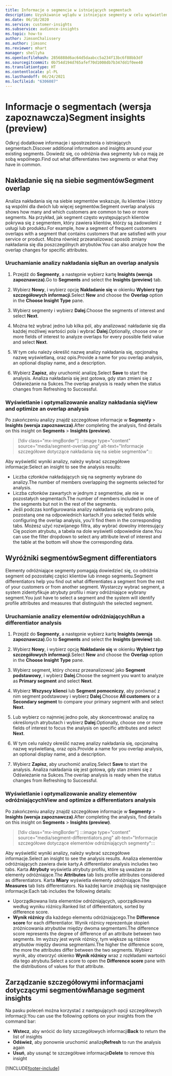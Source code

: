```yaml
---
title: Informacje o segmencie w istniejących segmentach
description: Uzyskiwanie wglądu w istniejące segmenty w celu wyświetlenia różnic i cech wspólnych.
ms.date: 06/10/2020
ms.service: customer-insights
ms.subservice: audience-insights
ms.topic: how-to
author: JimsonChalissery
ms.author: jimsonc
ms.reviewer: mhart
manager: shellyha
ms.openlocfilehash: 2856888d6ac64d5daabcc5a234f13bc6f88bb3df
ms.sourcegitcommit: 0b754d194d765afef70d1008db7b347dd1f0ee40
ms.translationtype: HT
ms.contentlocale: pl-PL
ms.lasthandoff: 06/24/2021
ms.locfileid: "6306087"
---
```

# <a name="segment-insights-preview"></a><span data-ttu-id="ad745-103">Informacje o segmentach (wersja zapoznawcza)</span><span class="sxs-lookup"><span data-stu-id="ad745-103">Segment insights (preview)</span></span>

<span data-ttu-id="ad745-104">Odkryj dodatkowe informacje i spostrzeżenia o istniejących segmentach.</span><span class="sxs-lookup"><span data-stu-id="ad745-104">Discover additional information and insights around your existing segments.</span></span> <span data-ttu-id="ad745-105">Dowiedz się, co odróżnia dwa segmenty lub co mają ze sobą wspólnego.</span><span class="sxs-lookup"><span data-stu-id="ad745-105">Find out what differentiates two segments or what they have in common.</span></span>

## <a name="segment-overlap"></a><span data-ttu-id="ad745-106">Nakładanie się na siebie segmentów</span><span class="sxs-lookup"><span data-stu-id="ad745-106">Segment overlap</span></span>

<span data-ttu-id="ad745-107">Analiza nakładania się na siebie segmentów wskazuje, ilu klientów i którzy są wspólni dla dwóch lub więcej segmentów.</span><span class="sxs-lookup"><span data-stu-id="ad745-107">Segment overlap analysis shows how many and which customers are common to two or more segments.</span></span> <span data-ttu-id="ad745-108">Na przykład, jak segment często występujących klientów pokrywa się z segmentem, który zawiera klientów, którzy są zadowoleni z usługi lub produktu.</span><span class="sxs-lookup"><span data-stu-id="ad745-108">For example, how a segment of frequent customers overlaps with a segment that contains customers that are satisfied with your service or product.</span></span>
<span data-ttu-id="ad745-109">Można również przeanalizować sposób zmiany nakładania się dla poszczególnych atrybutów.</span><span class="sxs-lookup"><span data-stu-id="ad745-109">You can also analyze how the overlap changes for specific attributes.</span></span>

### <a name="run-an-overlap-analysis"></a><span data-ttu-id="ad745-110">Uruchamianie analizy nakładania się</span><span class="sxs-lookup"><span data-stu-id="ad745-110">Run an overlap analysis</span></span>

1. <span data-ttu-id="ad745-111">Przejdź do **Segmenty**, a następnie wybierz kartę **Insights (wersja zapoznawcza)**.</span><span class="sxs-lookup"><span data-stu-id="ad745-111">Go to **Segments** and select the **Insights (preview)** tab.</span></span>

1. <span data-ttu-id="ad745-112">Wybierz **Nowy**, i wybierz opcję **Nakładanie się** w okienku **Wybierz typ szczegółowych informacji**.</span><span class="sxs-lookup"><span data-stu-id="ad745-112">Select **New** and choose the **Overlap** option in the **Choose Insight Type** pane.</span></span>

1. <span data-ttu-id="ad745-113">Wybierz segmenty i wybierz **Dalej**.</span><span class="sxs-lookup"><span data-stu-id="ad745-113">Choose the segments of interest and select **Next**.</span></span>

1. <span data-ttu-id="ad745-114">Można też wybrać jedno lub kilka pól, aby analizować nakładanie się dla każdej możliwej wartości pola i wybrać **Dalej**.</span><span class="sxs-lookup"><span data-stu-id="ad745-114">Optionally, choose one or more fields of interest to analyze overlaps for every possible field value and select **Next**.</span></span>

1. <span data-ttu-id="ad745-115">W tym celu należy określić nazwę analizy nakładania się, opcjonalną nazwę wyświetlaną, oraz opis.</span><span class="sxs-lookup"><span data-stu-id="ad745-115">Provide a name for you overlap analysis, an optional display name, and a description.</span></span>

1. <span data-ttu-id="ad745-116">Wybierz **Zapisz**, aby uruchomić analizę.</span><span class="sxs-lookup"><span data-stu-id="ad745-116">Select **Save** to start the analysis.</span></span> <span data-ttu-id="ad745-117">Analiza nakładania się jest gotowa, gdy stan zmieni się z Odświeżanie na Sukces.</span><span class="sxs-lookup"><span data-stu-id="ad745-117">The overlap analysis is ready when the status changes from Refreshing to Successful.</span></span>

### <a name="view-and-optimize-an-overlap-analysis"></a><span data-ttu-id="ad745-118">Wyświetlanie i optymalizowanie analizy nakładania się</span><span class="sxs-lookup"><span data-stu-id="ad745-118">View and optimize an overlap analysis</span></span>

<span data-ttu-id="ad745-119">Po zakończeniu analizy znajdź szczegółowe informacje w **Segmenty** > **Insights (wersja zapoznawcza)**.</span><span class="sxs-lookup"><span data-stu-id="ad745-119">After completing the analysis, find details on this insight on **Segments** > **Insights (preview)**.</span></span>

> [!div class="mx-imgBorder"]
> :::image type="content" source="media/segment-overlap.png" alt-text="Informacje szczegółowe dotyczące nakładania się na siebie segmentów":::

<span data-ttu-id="ad745-121">Aby wyświetlić wyniki analizy, należy wybrać szczegółowe informacje:</span><span class="sxs-lookup"><span data-stu-id="ad745-121">Select an insight to see the analysis results:</span></span>

- <span data-ttu-id="ad745-122">Liczba członków nakładających się na segmenty wybrane do analizy.</span><span class="sxs-lookup"><span data-stu-id="ad745-122">The number of members overlapping the segments selected for analysis.</span></span>
- <span data-ttu-id="ad745-123">Liczba członków zawartych w jednym z segmentów, ale nie w pozostałych segmentach.</span><span class="sxs-lookup"><span data-stu-id="ad745-123">The number of members included in one of the segments but not in the rest of the segments.</span></span>
- <span data-ttu-id="ad745-124">Jeśli podczas konfigurowania analizy nakładania się wybrano pola, pozostaną one na odpowiednich kartach.</span><span class="sxs-lookup"><span data-stu-id="ad745-124">If you selected fields while configuring the overlap analysis, you'll find them in the corresponding tabs.</span></span> <span data-ttu-id="ad745-125">Możesz użyć rozwijanego filtra, aby wybrać dowolny interesujący Cię poziom atrybutu, a tabela na dole wyświetli odpowiednie dane.</span><span class="sxs-lookup"><span data-stu-id="ad745-125">You can use the filter dropdown to select any attribute level of interest and the table at the bottom will show the corresponding data.</span></span>

## <a name="segment-differentiators"></a><span data-ttu-id="ad745-126">Wyróżniki segmentów</span><span class="sxs-lookup"><span data-stu-id="ad745-126">Segment differentiators</span></span>

<span data-ttu-id="ad745-127">Elementy odróżniające segmenty pomagają dowiedzieć się, co odróżnia segment od pozostałej części klientów lub innego segmentu.</span><span class="sxs-lookup"><span data-stu-id="ad745-127">Segment differentiators help you find out what differentiates a segment from the rest of your customers or from another segment.</span></span> <span data-ttu-id="ad745-128">Wystarczy wybrać segment, a system zidentyfikuje atrybuty profilu i miary odróżniające wybrany segment.</span><span class="sxs-lookup"><span data-stu-id="ad745-128">You just have to select a segment and the system will identify profile attributes and measures that distinguish the selected segment.</span></span>

### <a name="run-a-differentiator-analysis"></a><span data-ttu-id="ad745-129">Uruchamianie analizy elementów odróżniających</span><span class="sxs-lookup"><span data-stu-id="ad745-129">Run a differentiator analysis</span></span>

1. <span data-ttu-id="ad745-130">Przejdź do **Segmenty**, a następnie wybierz kartę **Insights (wersja zapoznawcza)**.</span><span class="sxs-lookup"><span data-stu-id="ad745-130">Go to **Segments** and select the **Insights (preview)** tab.</span></span>

1. <span data-ttu-id="ad745-131">Wybierz **Nowy**, i wybierz opcję **Nakładanie się** w okienku **Wybierz typ szczegółowych informacji**.</span><span class="sxs-lookup"><span data-stu-id="ad745-131">Select **New** and choose the **Overlap** option in the **Choose Insight Type** pane.</span></span>

1. <span data-ttu-id="ad745-132">Wybierz segment, który chcesz przeanalizować jako **Segment podstawowy**, i wybierz **Dalej**.</span><span class="sxs-lookup"><span data-stu-id="ad745-132">Choose the segment you want to analyze as **Primary segment** and select **Next**.</span></span>

1. <span data-ttu-id="ad745-133">Wybierz **Wszyscy klienci** lub **Segment pomocniczy**, aby porównać z nim segment podstawowy i wybierz **Dalej**.</span><span class="sxs-lookup"><span data-stu-id="ad745-133">Choose **All customers** or a **Secondary segment** to compare your primary segment with and select **Next**.</span></span>

1. <span data-ttu-id="ad745-134">Lub wybierz co najmniej jedno pole, aby skoncentrować analizę na określonych atrybutach i wybierz **Dalej**.</span><span class="sxs-lookup"><span data-stu-id="ad745-134">Optionally, choose one or more fields of interest to focus the analysis on specific attributes and select **Next**.</span></span>

1. <span data-ttu-id="ad745-135">W tym celu należy określić nazwę analizy nakładania się, opcjonalną nazwę wyświetlaną, oraz opis.</span><span class="sxs-lookup"><span data-stu-id="ad745-135">Provide a name for you overlap analysis, an optional display name, and a description.</span></span>

1. <span data-ttu-id="ad745-136">Wybierz **Zapisz**, aby uruchomić analizę.</span><span class="sxs-lookup"><span data-stu-id="ad745-136">Select **Save** to start the analysis.</span></span> <span data-ttu-id="ad745-137">Analiza nakładania się jest gotowa, gdy stan zmieni się z Odświeżanie na Sukces.</span><span class="sxs-lookup"><span data-stu-id="ad745-137">The overlap analysis is ready when the status changes from Refreshing to Successful.</span></span>

### <a name="view-and-optimize-a-differentiators-analysis"></a><span data-ttu-id="ad745-138">Wyświetlanie i optymalizowanie analizy elementów odróżniających</span><span class="sxs-lookup"><span data-stu-id="ad745-138">View and optimize a differentiators analysis</span></span>

<span data-ttu-id="ad745-139">Po zakończeniu analizy znajdź szczegółowe informacje w **Segmenty** > **Insights (wersja zapoznawcza)**.</span><span class="sxs-lookup"><span data-stu-id="ad745-139">After completing the analysis, find details on this insight on **Segments** > **Insights (preview)**.</span></span>

> [!div class="mx-imgBorder"]
> :::image type="content" source="media/segment-differentiators.png" alt-text="Informacje szczegółowe dotyczące elementów odróżniających segmenty":::

<span data-ttu-id="ad745-141">Aby wyświetlić wyniki analizy, należy wybrać szczegółowe informacje.</span><span class="sxs-lookup"><span data-stu-id="ad745-141">Select an insight to see the analysis results.</span></span> <span data-ttu-id="ad745-142">Analiza elementów odróżniających zawiera dwie karty.</span><span class="sxs-lookup"><span data-stu-id="ad745-142">A differentiator analysis includes two tabs.</span></span> <span data-ttu-id="ad745-143">Karta **Atrybuty** wyświetla atrybuty profilu, które są uważane za elementy odróżniające.</span><span class="sxs-lookup"><span data-stu-id="ad745-143">The **Attributes** tab lists profile attributes considered as differentiators.</span></span> <span data-ttu-id="ad745-144">Karta **Miary** wyświetla elementy odróżniające.</span><span class="sxs-lookup"><span data-stu-id="ad745-144">The **Measures** tab lists differentiators.</span></span> <span data-ttu-id="ad745-145">Na każdej karcie znajdują się następujące informacje:</span><span class="sxs-lookup"><span data-stu-id="ad745-145">Each tab includes the following details:</span></span>

- <span data-ttu-id="ad745-146">Uporządkowana lista elementów odróżniających, uporządkowana według wyniku różnicy.</span><span class="sxs-lookup"><span data-stu-id="ad745-146">Ranked list of differentiators, sorted by difference score.</span></span>
- <span data-ttu-id="ad745-147">**Wynik różnicy** dla każdego elementu odróżniającego.</span><span class="sxs-lookup"><span data-stu-id="ad745-147">The **Difference score** for each differentiator.</span></span> <span data-ttu-id="ad745-148">Wynik różnicy reprezentuje stopień zróżnicowania atrybutów między dwoma segmentami.</span><span class="sxs-lookup"><span data-stu-id="ad745-148">The difference score represents the degree of difference of an attribute between two segments.</span></span> <span data-ttu-id="ad745-149">Im wyższy jest wynik różnicy, tym większe są różnice atrybutów między dwoma segmentami.</span><span class="sxs-lookup"><span data-stu-id="ad745-149">The higher the difference score, the more the attributes differ between the two segments.</span></span> <span data-ttu-id="ad745-150">Wybierz wynik, aby otworzyć okienko **Wynik różnicy** wraz z rozkładami wartości dla tego atrybutu.</span><span class="sxs-lookup"><span data-stu-id="ad745-150">Select a score to open the **Difference score** pane with the distributions of values for that attribute.</span></span>

## <a name="manage-segment-insights"></a><span data-ttu-id="ad745-151">Zarządzanie szczegółowymi informacjami dotyczącymi segmentów</span><span class="sxs-lookup"><span data-stu-id="ad745-151">Manage segment insights</span></span>

<span data-ttu-id="ad745-152">Na pasku poleceń można korzystać z następujących opcji szczegółowych informacji:</span><span class="sxs-lookup"><span data-stu-id="ad745-152">You can use the following options on your insights from the command bar:</span></span>

- <span data-ttu-id="ad745-153">**Wstecz**, aby wrócić do listy szczegółowych informacji</span><span class="sxs-lookup"><span data-stu-id="ad745-153">**Back** to return the list of insights</span></span>
- <span data-ttu-id="ad745-154">**Odśwież**, aby ponownie uruchomić analizę</span><span class="sxs-lookup"><span data-stu-id="ad745-154">**Refresh** to run the analysis again</span></span>
- <span data-ttu-id="ad745-155">**Usuń**, aby usunąć te szczegółowe informacje</span><span class="sxs-lookup"><span data-stu-id="ad745-155">**Delete** to remove this insight</span></span>


[!INCLUDE[footer-include](../includes/footer-banner.md)]
